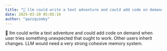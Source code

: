 ```yaml
---
title: "💭 llm could write a text adventure and could add code on demand when user..."
date: 2025-03-20 05:05:19
author: "qazzquimby"
---
```


💭 llm could write a text adventure and could add code on demand when user tries something unexpected that ought to work. Other users inherit changes. LLM would need a very strong cohesive memory system.